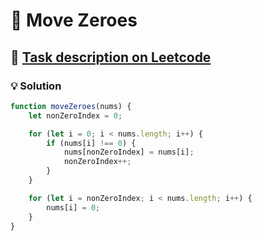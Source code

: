 # 📝 Move Zeroes

## 🔗 [Task description on Leetcode](https://leetcode.com/problems/move-zeroes/description/)

### 💡 Solution

```javascript
function moveZeroes(nums) {
	let nonZeroIndex = 0;

	for (let i = 0; i < nums.length; i++) {
		if (nums[i] !== 0) {
			nums[nonZeroIndex] = nums[i];
			nonZeroIndex++;
		}
	}

	for (let i = nonZeroIndex; i < nums.length; i++) {
		nums[i] = 0;
	}
}
```
